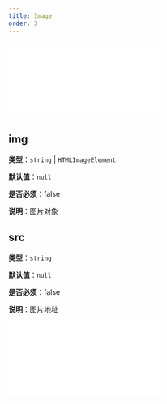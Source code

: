 ```yaml
---
title: Image
order: 3
---
```


<embed src="../../common/ShapeStyleProps.zh.md"></embed>

## img

**类型**：`string` | `HTMLImageElement`

**默认值**：`null`

**是否必须**：false

**说明**：图片对象

## src

**类型**：`string`

**默认值**：`null`

**是否必须**：false

**说明**：图片地址

<embed src="../../common/BaseStyleProps.zh.md"></embed>
